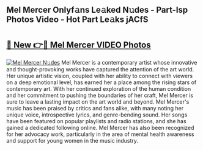 ## Mel Mercer Onlyf𝚊ns Le𝚊ked N𝚞des - Part-Isp Photos Video - Hot Part Le𝚊ks jACfS

# <h2><a href="http://ab529.deff.icu/?id=Mel+Mercer">🔗 New 👉🔴 Mel Mercer VIDEO Photos</a></h2>

[![Mel Mercer N𝚞des](https://i.imgur.com/rIISA9y.gif)](http://ab529.deff.icu/?id=Mel+Mercer)
Mel Mercer is a contemporary artist whose innovative and thought-provoking works have captured the attention of the art world. Her unique artistic vision, coupled with her ability to connect with viewers on a deep emotional level, has earned her a place among the rising stars of contemporary art. With her continued exploration of the human condition and her commitment to pushing the boundaries of her craft, Mel Mercer is sure to leave a lasting impact on the art world and beyond. Mel Mercer's music has been praised by critics and fans alike, with many noting her unique voice, introspective lyrics, and genre-bending sound. Her songs have been featured on popular playlists and radio stations, and she has gained a dedicated following online. Mel Mercer has also been recognized for her advocacy work, particularly in the area of mental health awareness and support for young women in the music industry.
